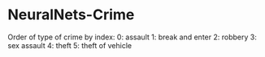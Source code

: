# NeuralNets-Crime

Order of type of crime by index:
0: assault
1: break and enter
2: robbery
3: sex assault
4: theft
5: theft of vehicle

